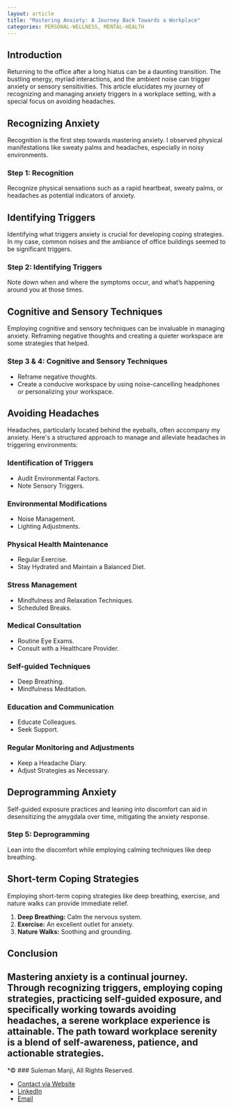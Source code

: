 ```yaml
---
layout: article
title: "Mastering Anxiety: A Journey Back Towards a Workplace"
categories: PERSONAL-WELLNESS, MENTAL-HEALTH
---
```


## Introduction

Returning to the office after a long hiatus can be a daunting transition. The bustling energy, myriad interactions, and the ambient noise can trigger anxiety or sensory sensitivities. This article elucidates my journey of recognizing and managing anxiety triggers in a workplace setting, with a special focus on avoiding headaches.

## Recognizing Anxiety

Recognition is the first step towards mastering anxiety. I observed physical manifestations like sweaty palms and headaches, especially in noisy environments.

### Step 1: Recognition
Recognize physical sensations such as a rapid heartbeat, sweaty palms, or headaches as potential indicators of anxiety.

## Identifying Triggers

Identifying what triggers anxiety is crucial for developing coping strategies. In my case, common noises and the ambiance of office buildings seemed to be significant triggers.

### Step 2: Identifying Triggers
Note down when and where the symptoms occur, and what’s happening around you at those times.

## Cognitive and Sensory Techniques

Employing cognitive and sensory techniques can be invaluable in managing anxiety. Reframing negative thoughts and creating a quieter workspace are some strategies that helped.

### Step 3 & 4: Cognitive and Sensory Techniques
- Reframe negative thoughts.
- Create a conducive workspace by using noise-cancelling headphones or personalizing your workspace.

## Avoiding Headaches

Headaches, particularly located behind the eyeballs, often accompany my anxiety. Here's a structured approach to manage and alleviate headaches in triggering environments:

### Identification of Triggers
- Audit Environmental Factors.
- Note Sensory Triggers.

### Environmental Modifications
- Noise Management.
- Lighting Adjustments.

### Physical Health Maintenance
- Regular Exercise.
- Stay Hydrated and Maintain a Balanced Diet.

### Stress Management
- Mindfulness and Relaxation Techniques.
- Scheduled Breaks.

### Medical Consultation
- Routine Eye Exams.
- Consult with a Healthcare Provider.

### Self-guided Techniques
- Deep Breathing.
- Mindfulness Meditation.

### Education and Communication
- Educate Colleagues.
- Seek Support.

### Regular Monitoring and Adjustments
- Keep a Headache Diary.
- Adjust Strategies as Necessary.

## Deprogramming Anxiety

Self-guided exposure practices and leaning into discomfort can aid in desensitizing the amygdala over time, mitigating the anxiety response.

### Step 5: Deprogramming
Lean into the discomfort while employing calming techniques like deep breathing.

## Short-term Coping Strategies

Employing short-term coping strategies like deep breathing, exercise, and nature walks can provide immediate relief.

1. **Deep Breathing:** Calm the nervous system.
2. **Exercise:** An excellent outlet for anxiety.
3. **Nature Walks:** Soothing and grounding.

## Conclusion

Mastering anxiety is a continual journey. Through recognizing triggers, employing coping strategies, practicing self-guided exposure, and specifically working towards avoiding headaches, a serene workplace experience is attainable. The path toward workplace serenity is a blend of self-awareness, patience, and actionable strategies.
---

*© ### Suleman Manji, All Rights Reserved. 
* [Contact via Website](https://www.sulemanji.com) 
* [LinkedIn](https://www.linkedin.com/in/sulemanmanji/) 
* [Email](mailto:ssmanji89@gmail.com) 
 
